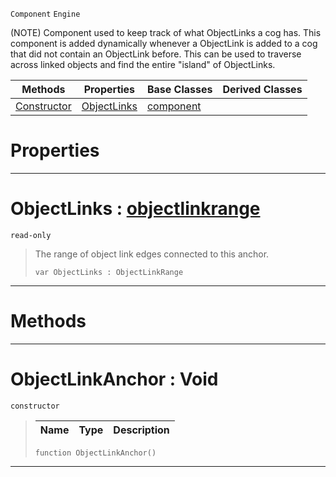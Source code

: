  `Component` `Engine`



(NOTE) Component used to keep track of what ObjectLinks a cog has. This component is added dynamically whenever a ObjectLink is added to a cog that did not contain an ObjectLink before. This can be used to traverse across linked objects and find the entire "island" of ObjectLinks.

|Methods|Properties|Base Classes|Derived Classes|
|---|---|---|---|
|[ Constructor](https://plasmaengine.github.io/PlasmaDocs/Plasma1/C++/code_reference/class_reference/objectlinkanchor.md#objectlinkanchor-void)|[ ObjectLinks](https://plasmaengine.github.io/PlasmaDocs/Plasma1/C++/code_reference/class_reference/objectlinkanchor.md#objectlinks-plasma-engine)|[component](https://plasmaengine.github.io/PlasmaDocs/Plasma1/C++/code_reference/class_reference/component.md)| |


 #  Properties


---  
 #  ObjectLinks : [objectlinkrange](https://plasmaengine.github.io/PlasmaDocs/Plasma1/C++/code_reference/class_reference/objectlinkrange.md)

 `read-only`

> The range of object link edges connected to this anchor.
> ``` lang=cpp, name=Lightning
> var ObjectLinks : ObjectLinkRange


---  
 #  Methods


---  
 #  ObjectLinkAnchor : Void

 `constructor`

> 
> |Name|Type|Description|
> |---|---|---|
> ``` lang=cpp, name=Lightning
> function ObjectLinkAnchor()
> ``` 


---  
 

 